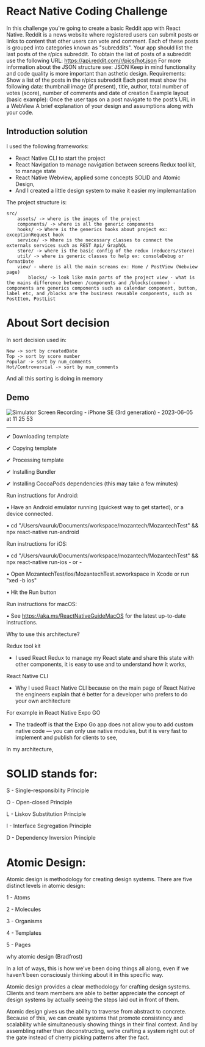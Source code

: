 # React Native Coding Challenge

In this challenge you're going to create a basic Reddit app with React Native.
Reddit is a news website where registered users can submit posts or links to content that other users can vote and comment. Each of these posts is grouped into categories known as "subreddits".
Your app should list the last posts of the r/pics subreddit.
To obtain the list of posts of a subreddit use the following URL:
https://api.reddit.com/r/pics/hot.json
For more information about the JSON structure see:
JSON
Keep in mind functionality and code quality is more important than asthetic design.
Requirements:
Show a list of the posts in the r/pics subreddit
Each post must show the following data: thumbnail image (if present), title, author, total number of votes (score), number of comments and date of creation
Example layout (basic example):
Once the user taps on a post navigate to the post’s URL in a WebView
A brief explanation of your design and assumptions along with your code.

## Introduction solution

I used the following frameworks:

- React Native CLI to start the project
- React Navigation to manage navigation between screens Redux tool kit, to manage state
- React Native Webview, applied some concepts SOLID and Atomic Design,
- And I created a little design system to make it easier my implemantation

The project structure is:

```
src/
    assets/ -> where is the images of the project
    components/ -> where is all the generic components
    hooks/ -> Where is the generics hooks about project ex: exceptionRequest hook
    service/ -> Where is the necessary classes to connect the externals services such as REST Api/ GraphQL
    store/ -> where is the basic config of the redux (reducers/store)
    util/ -> where is generic classes to help ex: consoleDebug or formatDate
    view/ - where is all the main screams ex: Home / PostView (Webview page)
        blocks/ -> look like main parts of the project view - what is the mains difference between /components and /blocks(common) - components are generics components such as calendar component, button, label etc, and /blocks are the business reusable components, such as PostItem, PostList

```

# About Sort decision

In sort decision used in:

```
New -> sort by createdDate
Top -> sort by score number
Popular -> sort by num_comments
Hot/Controversial -> sort by num_comments
```

And all this sorting is doing in memory

## Demo

![Simulator Screen Recording - iPhone SE (3rd generation) - 2023-06-05 at 11 25 53](https://github.com/vauruk/MozantechTest/assets/12579082/449fb4c9-811c-44ae-b917-b53ab89f3020)

---

✔ Downloading template

✔ Copying template

✔ Processing template

✔ Installing Bundler

✔ Installing CocoaPods dependencies (this may take a few minutes)

Run instructions for Android:

• Have an Android emulator running (quickest way to get started), or a device connected.

• cd "/Users/vauruk/Documents/workspace/mozantech/MozantechTest" && npx react-native run-android

Run instructions for iOS:

• cd "/Users/vauruk/Documents/workspace/mozantech/MozantechTest" && npx react-native run-ios - or -

• Open MozantechTest/ios/MozantechTest.xcworkspace in Xcode or run "xed -b ios"

• Hit the Run button

Run instructions for macOS:

• See https://aka.ms/ReactNativeGuideMacOS for the latest up-to-date instructions.

Why to use this architecture?

Redux tool kit

- I used React Redux to manage my React state and share this state with other components, it is easy to use and to understand how it works,

React Native CLI

- Why I used React Native CLI because on the main page of React Native the engineers explain that é better for a developer who prefers to do your own architecture

For example in React Native Expo GO

- The tradeoff is that the Expo Go app does not allow you to add custom native code — you can only use native modules, but it is very fast to implement and publish for clients to see,

In my architecture,

# SOLID stands for:

S - Single-responsiblity Principle

O - Open-closed Principle

L - Liskov Substitution Principle

I - Interface Segregation Principle

D - Dependency Inversion Principle

# Atomic Design:

Atomic design is methodology for creating design systems. There are five distinct levels in atomic design:

1 - Atoms

2 - Molecules

3 - Organisms

4 - Templates

5 - Pages

why atomic design (Bradfrost)

In a lot of ways, this is how we’ve been doing things all along, even if we haven’t been consciously thinking about it in this specific way.

Atomic design provides a clear methodology for crafting design systems. Clients and team members are able to better appreciate the concept of design systems by actually seeing the steps laid out in front of them.

Atomic design gives us the ability to traverse from abstract to concrete. Because of this, we can create systems that promote consistency and scalability while simultaneously showing things in their final context. And by assembling rather than deconstructing, we’re crafting a system right out of the gate instead of cherry picking patterns after the fact.
